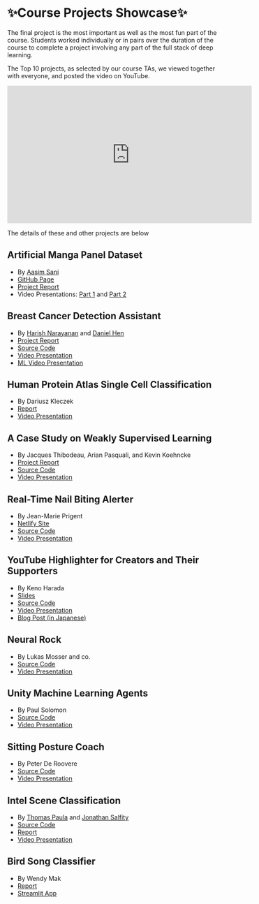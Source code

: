 # ✨Course Projects Showcase✨

The final project is the most important as well as the most fun part of the course.
Students worked individually or in pairs over the duration of the course to complete a project involving any part of the full stack of deep learning.

The Top 10 projects, as selected by our course TAs, we viewed together with everyone, and posted the video on YouTube.

<iframe width="560" height="315" src="https://www.youtube.com/embed/5LYD7YpfKlA" frameborder="0" allow="accelerometer; autoplay; clipboard-write; encrypted-media; gyroscope; picture-in-picture" allowfullscreen></iframe>

The details of these and other projects are below

## Artificial Manga Panel Dataset
- By [Aasim Sani](https://www.linkedin.com/in/aasimsani/)
- [GitHub Page](https://aasimsani.github.io/artificial_manga_panel_dataset/)
- [Project Report](https://github.com/aasimsani/artificial_manga_panel_dataset/)
- Video Presentations: [Part 1](https://www.loom.com/share/6836ea54eeee4772ae8f20465d329c3f) and [Part 2](https://www.loom.com/share/cf0bd5d5db6d461f9bb0e3b051a32842)

## Breast Cancer Detection Assistant
- By [Harish Narayanan](https://harishnarayanan.org) and [Daniel Hen](https://www.linkedin.com/in/daniel-hen/)
- [Project Report](http://scancer.org/about/)
- [Source Code](https://github.com/scancer-org)
- [Video Presentation](https://www.youtube.com/watch?v=PWFhQx7qzsc)
- [ML Video Presentation](https://www.loom.com/share/6644a3f2bd784001877cf25deb159296)

## Human Protein Atlas Single Cell Classification
- By Dariusz Kleczek
- [Report](https://www.kaggle.com/c/hpa-single-cell-image-classification/discussion/238365)
- [Video Presentation](https://www.loom.com/share/6638a45d98b046af95ba1683257aed9c)

## A Case Study on Weakly Supervised Learning
- By Jacques Thibodeau, Arian Pasquali, and Kevin Koehncke
- [Project Report](https://docs.google.com/document/d/1oRHR_fUFEEYFOyHkR0sqv50XQFplEhcQhY0QrMw4z7s/)
- [Source Code](https://github.com/JayThibs/Weak-Supervised-Learning-Case-Study)
- [Video Presentation](https://www.loom.com/share/8540e2519c634f43a6ff240fd0d0722c)

## Real-Time Nail Biting Alerter
- By Jean-Marie Prigent
- [Netlify Site](https://nailbiting-alerter.netlify.app/)
- [Source Code](https://gitlab.com/optik12/nail-biter/)
- [Video Presentation](https://www.loom.com/share/9a5309ab6cb247e7943e76cffb69f628)

## YouTube Highlighter for Creators and Their Supporters
- By Keno Harada
- [Slides](https://docs.google.com/presentation/d/13_8AKib5zc7VNdIf08_1vzFJZQRqmQI5Lo7zDWPhBx8/edit?usp=sharing)
- [Source Code](https://github.com/kenoharada/YouTube-Highlight)
- [Video Presentation](https://drive.google.com/file/d/1huN_bhuCTEW3P5YHYDaU79DNE5I57iBP/view?usp=sharing)
- [Blog Post (in Japanese)](https://qiita.com/Keno_dl/items/530730c3c2c44e568867)

## Neural Rock
- By Lukas Mosser and co.
- [Source Code](https://github.com/LukasMosser/neural_rock_typing)
- [Video Presentation](https://www.loom.com/share/95a3200af6b7405c9f59f1fe67da5bbe)

## Unity Machine Learning Agents
- By Paul Solomon
- [Source Code](https://github.com/solpaul/fsdl-unity-project)
- [Video Presentation](https://www.loom.com/share/7f53e82ec20b4a999af05e1ca3bfcb4b)

## Sitting Posture Coach
- By Peter De Roovere
- [Source Code](https://github.com/pderoovere/sitting-posture-coach)
- [Video Presentation](https://vimeo.com/549610959)

## Intel Scene Classification
- By [Thomas Paula](https://www.linkedin.com/in/thomas-paula/) and [Jonathan Salfity](https://www.linkedin.com/in/jsalfity/)
- [Source Code](https://github.com/tspthomas/fsdl2021_project)
- [Report](https://github.com/tspthomas/fsdl2021_project/blob/main/docs/project_report.pdf)
- [Video Presentation](https://www.youtube.com/watch?v=IRCdqQslQbU)

## Bird Song Classifier
- By Wendy Mak
- [Report](https://www.notion.so/wwymak/Bird-song-classifier-report-65e8d55f5b384d648216084c699e623c)
- [Streamlit App](https://share.streamlit.io/wwymak/birdsong_recognition/main/deploy/audio_app.py)
